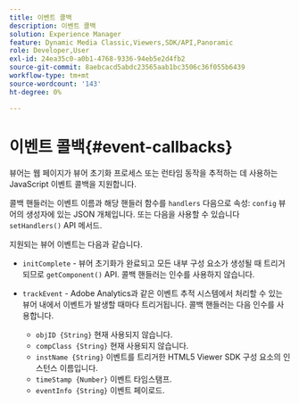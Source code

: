 ```yaml
---
title: 이벤트 콜백
description: 이벤트 콜백
solution: Experience Manager
feature: Dynamic Media Classic,Viewers,SDK/API,Panoramic
role: Developer,User
exl-id: 24ea35c0-a0b1-4768-9336-94eb5e2d4fb2
source-git-commit: 8aebcacd5abdc23565aab1bc3506c36f055b6439
workflow-type: tm+mt
source-wordcount: '143'
ht-degree: 0%

---
```


# 이벤트 콜백{#event-callbacks}

뷰어는 웹 페이지가 뷰어 초기화 프로세스 또는 런타임 동작을 추적하는 데 사용하는 JavaScript 이벤트 콜백을 지원합니다.

콜백 핸들러는 이벤트 이름과 해당 핸들러 함수를 `handlers` 다음으로 속성: `config` 뷰어의 생성자에 있는 JSON 개체입니다. 또는 다음을 사용할 수 있습니다 `setHandlers()` API 메서드.

지원되는 뷰어 이벤트는 다음과 같습니다.

* `initComplete` - 뷰어 초기화가 완료되고 모든 내부 구성 요소가 생성될 때 트리거되므로 `getComponent()` API. 콜백 핸들러는 인수를 사용하지 않습니다.
* `trackEvent` - Adobe Analytics과 같은 이벤트 추적 시스템에서 처리할 수 있는 뷰어 내에서 이벤트가 발생할 때마다 트리거됩니다. 콜백 핸들러는 다음 인수를 사용합니다.

   * `objID {String}` 현재 사용되지 않습니다.
   * `compClass {String}` 현재 사용되지 않습니다.
   * `instName {String}` 이벤트를 트리거한 HTML5 Viewer SDK 구성 요소의 인스턴스 이름입니다.
   * `timeStamp {Number}` 이벤트 타임스탬프.
   * `eventInfo {String}` 이벤트 페이로드.

